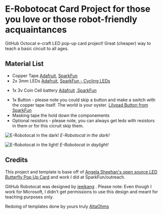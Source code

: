 # E-Robotocat Card Project for those you love or those robot-friendly acquaintances
GitHub Octocat e-craft LED pop-up card project! Great (cheaper) way to teach a basic circuit to all ages.

## Material List

* Copper Tape [Adafruit](https://www.adafruit.com/product/3483), [SparkFun](https://www.sparkfun.com/products/10561?_ga=2.251417158.1194593227.1590007531-1361097731.1548938265)
* 2x 3mm LEDs [Adafruit](https://www.adafruit.com/product/4202), [SparkFun - Cycling LEDs](https://www.sparkfun.com/products/11448)
- 1x 3v Coin Cell battery [Adafruit](https://www.adafruit.com/product/654) ,[SparkFun](https://www.sparkfun.com/products/337?_ga=2.251417158.1194593227.1590007531-1361097731.1548938265)
* 1x Button - please note you could skip a button and make a switch with the copper tape itself. The world is your oyster. [Lilypad Button from SparkFun](https://www.sparkfun.com/products/8776?_ga=2.13121015.1194593227.1590007531-1361097731.1548938265)
* Masking tape the hold down the componements
* Optional resistors - please note, you can always get leds with resistors in them or for this cicruit skip them. 

![E-Robotocat in the dark!](https://github.com/HelloTechie/e-robotocat/blob/master/images/e-robotocatdark.jpg)
*E-Robotocat in the dark!*

![E-Robotocat in the light!](https://github.com/HelloTechie/e-robotocat/blob/master/images/e-robotocatlight.jpg)
*E-Robotocat in daylight!*

## Credits

This project and template is base off of [Angela Sheehan's open source LED Butterfly Pop Up Card](https://learn.sparkfun.com/tutorials/led-butterfly-pop-up-card?_ga=1.163351870.304927311.1426541708) and work I did at SparkFun/outreach.

GitHub Robotocat was designed by [jeejkang](https://github.com/jeejkang) . Please note: Even though I work for Microsoft, I didn't get permissions to use this design and meant for teaching purposes only. 

Redoing of templates done by yours truly [AltaOhms](https://github.com/AltaOhms) 
